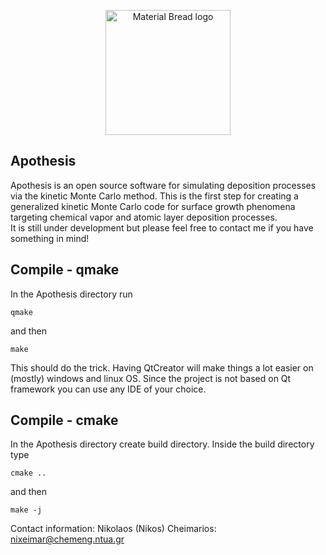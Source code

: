 <p align="center"> <img width="200" src="https://github.com/nixeimar/Apothesis/blob/master/ApothesisLogo_small.png" alt="Material Bread logo" > </p>
  

Apothesis 
--------------------------------------------------------------------------------------------------------------
Apothesis is an open source software for simulating deposition processes via the kinetic Monte Carlo method. 
This is the first step for creating a generalized kinetic Monte Carlo code 
for surface growth phenomena targeting chemical vapor and atomic layer deposition processes.  
It is still under development but please feel free to contact me if you have something in mind! 

Compile - qmake
--------------------------------------------------------------------------------------------------------------
In the Apothesis directory run 
```
qmake
```

and then 

```
make
```
This should do the trick.
Having QtCreator will make things a lot easier on (mostly) windows and linux OS. 
Since the project is not based on Qt framework you can use any IDE of your choice. 

Compile - cmake
--------------------------------------------------------------------------------------------------------------
In the Apothesis directory create build directory.
Inside the build directory type 

``` 
cmake ..
``` 

and then 

``` 
make -j
```

Contact information:
Nikolaos (Nikos) Cheimarios: 
nixeimar@chemeng.ntua.gr
